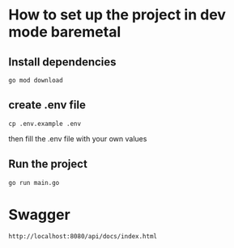 # How to set up the project in dev mode baremetal

## Install dependencies

```
go mod download
```
## create .env file

```
cp .env.example .env
```
then fill the .env file with your own values

## Run the project

```
go run main.go
```

# Swagger

```
http://localhost:8080/api/docs/index.html
```
